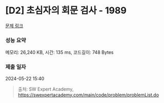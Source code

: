 # [D2] 초심자의 회문 검사 - 1989 

[문제 링크](https://swexpertacademy.com/main/code/problem/problemDetail.do?contestProbId=AV5PyTLqAf4DFAUq) 

### 성능 요약

메모리: 26,240 KB, 시간: 135 ms, 코드길이: 748 Bytes

### 제출 일자

2024-05-22 15:40



> 출처: SW Expert Academy, https://swexpertacademy.com/main/code/problem/problemList.do